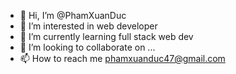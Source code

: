 - 👋 Hi, I’m @PhamXuanDuc
- 👀 I’m interested in web developer
- 🌱 I’m currently learning full stack web dev
- 💞️ I’m looking to collaborate on ...
- 📫 How to reach me phamxuanduc47@gmail.com
